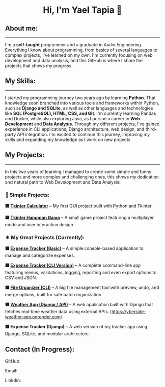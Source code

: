 # <h1 align="center"> Hi, I'm Yael Tapia 🖖 </h1>

## About me:  
---
I'm a **self-taught** programmer and a graduate in Audio Engineering. 
Everything I know about programming, from basics of several languages to complex projects, I've learned on my own. 
I'm currently focusing on web development and data analysis, and this GitHub is where I share the projects that shows my progress.

## My Skills: 
---
I started my programming journey two years ago by learning **Python**.
That knowledge soon branched into various tools and frameworks within Python, such as **Django and SQLite**, as well as other languages and technologies like **SQL (PostgreSQL), HTML, CSS, and Git**.
I'm currently learning Pandas and Docker, while also exploring Java, as I pursue a career in **Web Development** and **Data Analysis**.
Through my different projects, I've gained experience in CLI applications, Django architecture, web design, and third-party API integration.
I'm excited to continue this journey, improving my skills and expanding my knowledge as I work on new projects.

## My Projects:
---
In this two years of learning I managed to create some simple and funny projects and more complex and challenging ones, this shows my dedication and natural path to Web Development and Data Analysis:

### 🔰 Simple Projects: 

**🟦 [Tkinter Calculator](https://github.com/yberside42/Tkinter-Calculator)** – My first GUI project built with Python and Tkinter.

**🟦 [Tkinter Hangman Game](https://github.com/yberside42/Hangman-Game-with-Multiplayer-)** – A small game project featuring a multiplayer mode and user interaction design.

### ⚜️ My Great Projects (Currently):

**🟩 [Expense Tracker (Basic)](https://github.com/yberside42/Expense-Tracker-Basic-)** – A simple console-based application to manage and categorize expenses.

**🟩 [Expense Tracker (CLI Version)](https://github.com/yberside42/Expense-Tracker-CLI-)** – A complete command-line app featuring menus, validations, logging, reporting and even export options to CSV and JSON.

**🟩 [File Organizer (CLI)](https://github.com/yberside42/File-Organizer-CLI)** – A big file management tool with preview, undo, and merge options, built for safe batch organization.

**🟩 [Weather App (Django / API)](https://github.com/yberside42/Weather-App)** – A web application built with Django that fetches real-time weather data using external APIs. (https://yberside-weather-app.onrender.com)

**🟩 Expense Tracker (Django)** – A web version of my tracker app using Django, SQLite, and modular architecture.

## Contact (In Progress):
GitHub:

Email: 

Linkdin: 


<!--
**yberside42/yberside42** is a ✨ _special_ ✨ repository because its `README.md` (this file) appears on your GitHub profile.

Here are some ideas to get you started:

- 🔭 I’m currently working on ...
- 🌱 I’m currently learning ...
- 👯 I’m looking to collaborate on ...
- 🤔 I’m looking for help with ...
- 💬 Ask me about ...
- 📫 How to reach me: ...
- 😄 Pronouns: ...
- ⚡ Fun fact: ...
-->
